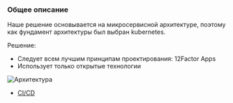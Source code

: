 ### Общее описание

Наше решение основывается на микросервисной архитектуре, поэтому как фундамент архитектуры был выбран kubernetes.

Решение:
- Следует всем лучшим принципам проектирования: 12Factor Apps
- Использует только открытые технологии

![Архитектура](./images/arch.jpg)

- [CI/CD](docs/components/CI-CD.md)
